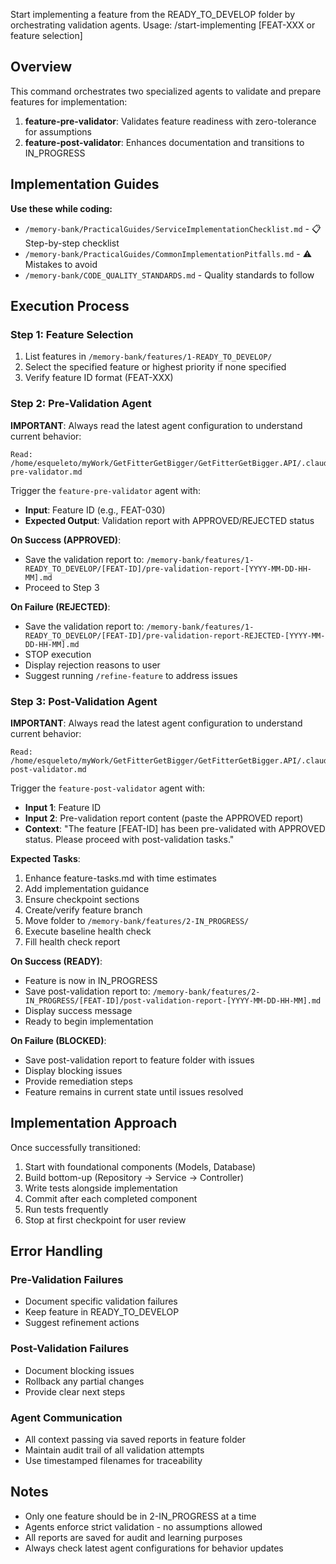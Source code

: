 Start implementing a feature from the READY_TO_DEVELOP folder by orchestrating validation agents.
Usage: /start-implementing [FEAT-XXX or feature selection]

## Overview

This command orchestrates two specialized agents to validate and prepare features for implementation:
1. **feature-pre-validator**: Validates feature readiness with zero-tolerance for assumptions
2. **feature-post-validator**: Enhances documentation and transitions to IN_PROGRESS

## Implementation Guides

**Use these while coding:**
- `/memory-bank/PracticalGuides/ServiceImplementationChecklist.md` - 📋 Step-by-step checklist
- `/memory-bank/PracticalGuides/CommonImplementationPitfalls.md` - ⚠️ Mistakes to avoid
- `/memory-bank/CODE_QUALITY_STANDARDS.md` - Quality standards to follow

## Execution Process

### Step 1: Feature Selection
1. List features in `/memory-bank/features/1-READY_TO_DEVELOP/`
2. Select the specified feature or highest priority if none specified
3. Verify feature ID format (FEAT-XXX)

### Step 2: Pre-Validation Agent
**IMPORTANT**: Always read the latest agent configuration to understand current behavior:
```
Read: /home/esqueleto/myWork/GetFitterGetBigger/GetFitterGetBigger.API/.claude/agents/feature-pre-validator.md
```

Trigger the `feature-pre-validator` agent with:
- **Input**: Feature ID (e.g., FEAT-030)
- **Expected Output**: Validation report with APPROVED/REJECTED status

**On Success (APPROVED)**:
- Save the validation report to: `/memory-bank/features/1-READY_TO_DEVELOP/[FEAT-ID]/pre-validation-report-[YYYY-MM-DD-HH-MM].md`
- Proceed to Step 3

**On Failure (REJECTED)**:
- Save the validation report to: `/memory-bank/features/1-READY_TO_DEVELOP/[FEAT-ID]/pre-validation-report-REJECTED-[YYYY-MM-DD-HH-MM].md`
- STOP execution
- Display rejection reasons to user
- Suggest running `/refine-feature` to address issues

### Step 3: Post-Validation Agent
**IMPORTANT**: Always read the latest agent configuration to understand current behavior:
```
Read: /home/esqueleto/myWork/GetFitterGetBigger/GetFitterGetBigger.API/.claude/agents/feature-post-validator.md
```

Trigger the `feature-post-validator` agent with:
- **Input 1**: Feature ID
- **Input 2**: Pre-validation report content (paste the APPROVED report)
- **Context**: "The feature [FEAT-ID] has been pre-validated with APPROVED status. Please proceed with post-validation tasks."

**Expected Tasks**:
1. Enhance feature-tasks.md with time estimates
2. Add implementation guidance
3. Ensure checkpoint sections
4. Create/verify feature branch
5. Move folder to `/memory-bank/features/2-IN_PROGRESS/`
6. Execute baseline health check
7. Fill health check report

**On Success (READY)**:
- Feature is now in IN_PROGRESS
- Save post-validation report to: `/memory-bank/features/2-IN_PROGRESS/[FEAT-ID]/post-validation-report-[YYYY-MM-DD-HH-MM].md`
- Display success message
- Ready to begin implementation

**On Failure (BLOCKED)**:
- Save post-validation report to feature folder with issues
- Display blocking issues
- Provide remediation steps
- Feature remains in current state until issues resolved

## Implementation Approach

Once successfully transitioned:
1. Start with foundational components (Models, Database)
2. Build bottom-up (Repository → Service → Controller)
3. Write tests alongside implementation
4. Commit after each completed component
5. Run tests frequently
6. Stop at first checkpoint for user review

## Error Handling

### Pre-Validation Failures
- Document specific validation failures
- Keep feature in READY_TO_DEVELOP
- Suggest refinement actions

### Post-Validation Failures
- Document blocking issues
- Rollback any partial changes
- Provide clear next steps

### Agent Communication
- All context passing via saved reports in feature folder
- Maintain audit trail of all validation attempts
- Use timestamped filenames for traceability

## Notes

- Only one feature should be in 2-IN_PROGRESS at a time
- Agents enforce strict validation - no assumptions allowed
- All reports are saved for audit and learning purposes
- Always check latest agent configurations for behavior updates